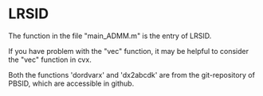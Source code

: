 # LRSID
The function in the file "main_ADMM.m" is the entry of LRSID. 

If you have problem with the "vec" function, it may be helpful to consider the "vec" function in cvx.

Both the functions 'dordvarx' and 'dx2abcdk' are from the git-repository of PBSID, which are accessible in github.
